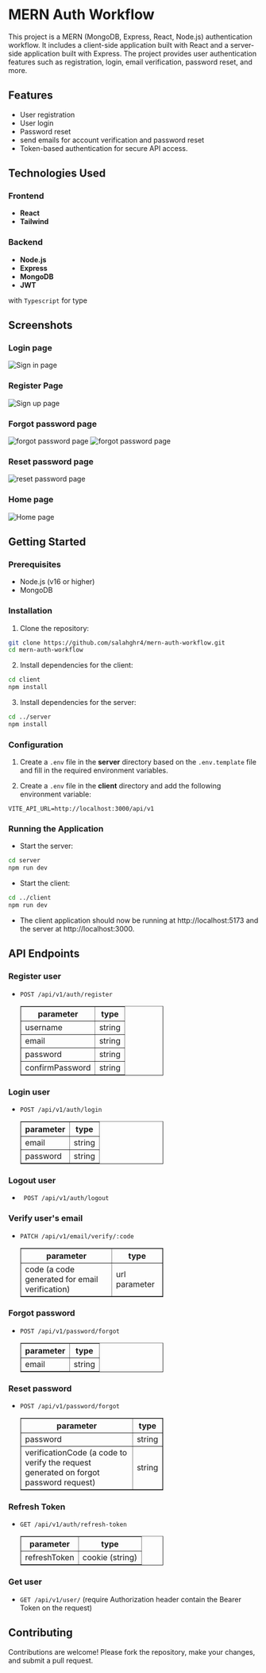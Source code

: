 # MERN Auth Workflow

This project is a MERN (MongoDB, Express, React, Node.js) authentication workflow. It includes a client-side application built with React and a server-side application built with Express. The project provides user authentication features such as registration, login, email verification, password reset, and more.

## Features

- User registration
- User login
- Password reset
- send emails for account verification and password reset
- Token-based authentication for secure API access.

## Technologies Used

### Frontend

- **React**
- **Tailwind**

### Backend

- **Node.js**
- **Express**
- **MongoDB**
- **JWT**

with `Typescript` for type 

## Screenshots

### Login page

![Sign in page](./client/public/SignInPage.jpg)

### Register Page

![Sign up page](./client/public/SignUpPage.jpg)

###  Forgot password page
![forgot password page](./client/public/ForgotPasswordPage.jpg)
![forgot password page](./client/public/ForgotPasswordPage2.jpg)

###  Reset password page
![reset password page](./client/public/ResetPasswordPage.jpg)

###  Home page
![Home page](./client/public/HomePage.jpg)

## Getting Started

### Prerequisites

- Node.js (v16 or higher)
- MongoDB

### Installation

1. Clone the repository:

```sh
git clone https://github.com/salahghr4/mern-auth-workflow.git
cd mern-auth-workflow
```

2. Install dependencies for the client:

```sh
cd client
npm install
```

3. Install dependencies for the server:

```sh
cd ../server
npm install
```

### Configuration

1. Create a `.env` file in the **server** directory based on the `.env.template` file and fill in the required environment variables.

2. Create a `.env` file in the **client** directory and add the following environment variable:

```
VITE_API_URL=http://localhost:3000/api/v1
```

### Running the Application

- Start the server:

```sh
cd server
npm run dev
```

- Start the client:

```sh
cd ../client
npm run dev
```

- The client application should now be running at http://localhost:5173 and the server at http://localhost:3000.

## API Endpoints

### Register user

- `POST /api/v1/auth/register`

  <table border=1 style="width: 60%;">
    <tr>
      <th>parameter</th>
      <th>type</th>
    </tr>
    <tr>
      <td>username</td>
      <td>string</td>
    </tr>
    <tr>
      <td>email</td>
      <td>string</td>
    </tr>
    <tr>
      <td>password</td>
      <td>string</td>
    </tr>
    <tr>
      <td>confirmPassword</td>
      <td>string</td>
    </tr>
  </table>

### Login user

- `POST /api/v1/auth/login`

  <table border=1 style="width: 60%;">
    <tr>
      <th>parameter</th>
      <th>type</th>
    </tr>
    <tr>
      <td>email</td>
      <td>string</td>
    </tr>
    <tr>
      <td>password</td>
      <td>string</td>
    </tr>
  </table>

### Logout user

- ` POST /api/v1/auth/logout`

### Verify user's email

- `PATCH /api/v1/email/verify/:code`

  <table border=1 style="width: 60%">
    <tr>
      <th>parameter</th>
      <th>type</th>
    </tr>
    <tr>
      <td>code (a code generated for email verification)</td>
      <td>url parameter</td>
    </tr>
  </table>

### Forgot password
- `POST /api/v1/password/forgot`

  <table border=1 style="width: 60%">
    <tr>
      <th>parameter</th>
      <th>type</th>
    </tr>
    <tr>
      <td>email</td>
      <td>string</td>
    </tr>
  </table>

### Reset password
- `POST /api/v1/password/forgot`

  <table border=1 style="width: 60%">
    <tr>
      <th>parameter</th>
      <th>type</th>
    </tr>
    <tr>
      <td>password</td>
      <td>string</td>
    </tr>
    <tr>
      <td>verificationCode (a code to verify the request generated on forgot password request)</td>
      <td>string</td>
    </tr>
  </table>


### Refresh Token
- `GET /api/v1/auth/refresh-token`

  <table border=1 style="width: 60%">
    <tr>
      <th>parameter</th>
      <th>type</th>
    </tr>
    <tr>
      <td>refreshToken</td>
      <td>cookie (string)</td>
    </tr>
  </table>

### Get user
- `GET /api/v1/user/`  (require Authorization header contain the Bearer Token on the request)

## Contributing

Contributions are welcome! Please fork the repository, make your changes, and submit a pull request.
